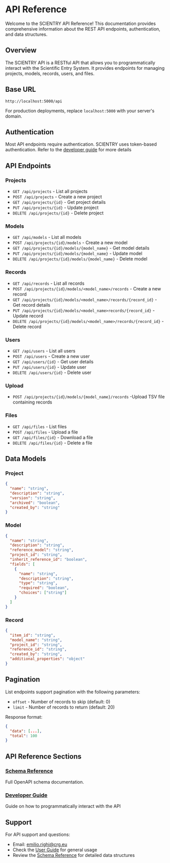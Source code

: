 # API Reference

Welcome to the SCIENTRY API Reference! This documentation provides comprehensive information about the REST API endpoints, authentication, and data structures.

## Overview

The SCIENTRY API is a RESTful API that allows you to programmatically interact with the Scientific Entry System. It provides endpoints for managing projects, models, records, users, and files.

## Base URL

```
http://localhost:5000/api
```

For production deployments, replace `localhost:5000` with your server's domain.

## Authentication

Most API endpoints require authentication. SCIENTRY uses token-based authentication.
Refer to the [developer guide](/developer-guide) for more details

## API Endpoints

### Projects
- `GET /api/projects` - List all projects
- `POST /api/projects` - Create a new project
- `GET /api/projects/{id}` - Get project details
- `PUT /api/projects/{id}` - Update project
- `DELETE /api/projects/{id}` - Delete project

### Models
- `GET /api/models` - List all models
- `POST /api/projects/{id}/models` - Create a new model
- `GET /api/projects/{id}/models/{model_name}` - Get model details
- `PUT /api/projects/{id}/models/{model_name}` - Update model
- `DELETE /api/projects/{id}/models/{model_name}` - Delete model

### Records
- `GET /api/records` - List all records
- `POST /api/projects/{id}/models/<model_name>/records` - Create a new record
- `GET /api/projects/{id}/models/<model_name>/records/{record_id}` - Get record details
- `PUT /api/projects/{id}/models/<model_name>records/{record_id}` - Update record
- `DELETE /api/projects/{id}/models/<model_name>/records/{record_id}` - Delete record

### Users
- `GET /api/users` - List all users
- `POST /api/users` - Create a new user
- `GET /api/users/{id}` - Get user details
- `PUT /api/users/{id}` - Update user
- `DELETE /api/users/{id}` - Delete user

### Upload
- `POST /api/projects/{id}/models/{model_name}/records` -Upload TSV file containing records

### Files
- `GET /api/files` - List files
- `POST /api/files` - Upload a file
- `GET /api/files/{id}` - Download a file
- `DELETE /api/files/{id}` - Delete a file

## Data Models

### Project
```json
{
  "name": "string",
  "description": "string",
  "version": "string",
  "archived": "boolean",
  "created_by": "string"
}
```

### Model
```json
{
  "name": "string",
  "description": "string",
  "reference_model": "string",
  "project_id": "string",
  "inherit_reference_id": "boolean",
  "fields": [
    {
      "name": "string",
      "description": "string",
      "type": "string",
      "required": "boolean",
      "choices": ["string"]
    }
  ]
}
```

### Record
```json
{
  "item_id": "string",
  "model_name": "string",
  "project_id": "string",
  "reference_id": "string",
  "created_by": "string",
  "additional_properties": "object"
}
```

## Pagination

List endpoints support pagination with the following parameters:

- `offset` - Number of records to skip (default: 0)
- `limit` - Number of records to return (default: 20)

Response format:
```json
{
  "data": [...],
  "total": 100
}
```
## API Reference Sections

### [Schema Reference](/developer-guide/schema)
Full OpenAPI schema documentation.

### [Developer Guide](/developer-guide)
Guide on how to programmatically interact with the API

## Support

For API support and questions:
- Email: emilio.righi@crg.eu
- Check the [User Guide](/user-guide/) for general usage
- Review the [Schema Reference](/api-reference/schema) for detailed data structures 